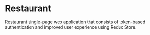 # Restaurant
Restaurant single-page web application that consists of token-based authentication and improved user experience using Redux Store. 
